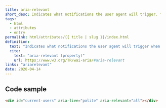 ```yaml
---
title: aria-relevant
short_desc: Indicates what notifications the user agent will trigger. "
tags:
  - html
  - attributes
  - entry
permalink: html/attributes/{{ title | slug }}/index.html
definition:
  text: "Indicates what notifications the user agent will trigger when the accessibility tree within a live region is modified."
  cite:
    text: "aria-relevant (property)"
    url: https://www.w3.org/TR/wai-aria/#aria-relevant
links: "ariarelevant"
date: 2020-04-14
---
```


<h2 class="h3"><span>Code sample</span></h2>

```html
<div id="current-users" aria-live="polite" aria-relevant="all"></div>
```
